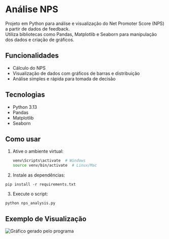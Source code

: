 # Análise NPS

Projeto em Python para análise e visualização do Net Promoter Score (NPS) a partir de dados de feedback.  
Utiliza bibliotecas como Pandas, Matplotlib e Seaborn para manipulação dos dados e criação de gráficos.

## Funcionalidades
- Cálculo do NPS
- Visualização de dados com gráficos de barras e distribuição
- Análise simples e rápida para tomada de decisão

## Tecnologias
- Python 3.13
- Pandas
- Matplotlib
- Seaborn

## Como usar
1. Ative o ambiente virtual:  
   ```bash
   venv\Scripts\activate  # Windows
   source venv/bin/activate  # Linux/Mac

2. Instale as dependências:

```
pip install -r requirements.txt
```

3. Execute o script:

```
python nps_analysis.py
```

## Exemplo de Visualização

![Gráfico gerado pelo programa](https://imgur.com/lhni7RD)
